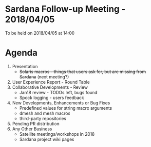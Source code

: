 # Sardana Follow-up Meeting - 2018/04/05

To be held on 2018/04/05 at 14:00

# Agenda
1. Presentation
    * ~~Solaris macros - things that users ask for, but are missing from Sardana~~ (next meeting?)
2. User Experience Report - Round Table
3. Collaborative Developments - Review
	* Jan18 review - TODOs left, bugs found
	* Spock logging - users feedback
4. New Developments, Enhancements or Bug Fixes
    * Predefined values for string macro arguments
    * dmesh and mesh macros
    * third-party repositories
5. Pending PR distribution
6. Any Other Business
	* Satellite meetings/workshops in 2018
	* Sardana project wiki pages

